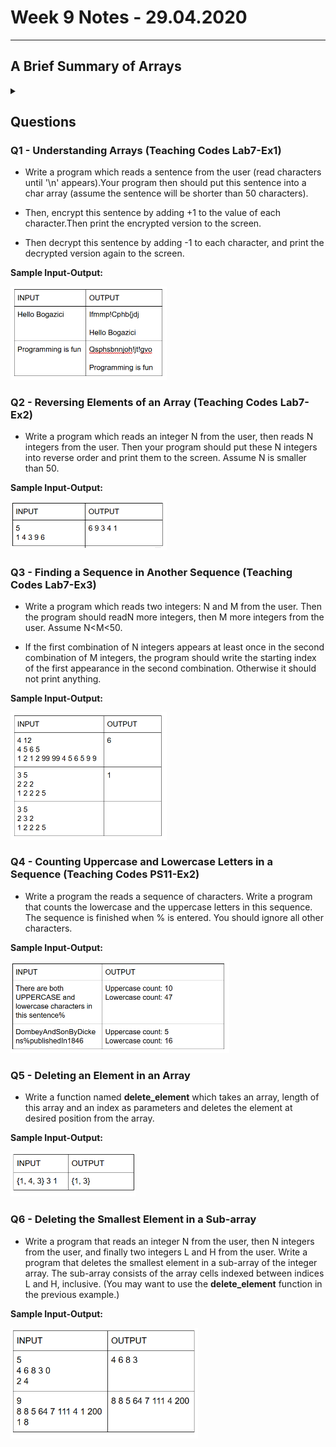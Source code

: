 
# Week 9 Notes - 29.04.2020
---

## A Brief Summary of Arrays
<details>

<summary>  </summary>

<br>

* An array is a group of memory locations.
* These locations are related by the fact that they have all the same name and same type.
* We can define an array as follows:

   - type arrName[size];
   
     * Where, **type** is any data type like int, float etc. 
     * **arrName** is the name of the array variable.
     * The square brackets contains an integer value **size**. It is the total number of values we can store in the array variable.
     
* In order to access to a particular location, i.e., an element within the array, we specify the name of the array and the position number (index) of the variable in square brackets.
   

### Example: 

* We want to create an array named digit of size 10 and type as int.

```c 
#include <stdio.h>

int main()
{
     int digit[10];
     
   return 0;
}
```

* The above code allocates memory space for 10 integer data values:

<img src="figures/array_fig1.png" width="150">

* Now, let's assign digits from 0 to 9 to the corresponding locations in our digit array:

```c 
#include <stdio.h>

int main()
{
     int digit[10];
     
     for(int i = 0; i < 10; i++)
         digit[i] = i;
     
     
   return 0;
}
```
* We can represent the values in the digit array as follows:

<img src="figures/array_fig2.png" width="150">

* We can change the values in the arrays as we want. Let's multiply each element of the digit array with two and then add 1:

```c 
#include <stdio.h>

int main()
{
     int digit[10];
     
     for(int i = 0; i < 10; i++)
         digit[i] = 2*i+1;
        
     
   return 0;
}
```
* Now our digit array looks like this:

<img src="figures/array_fig3.png" width="150">

* Let's change the value of the tenth element of the digit array.
```c 
#include <stdio.h>

int main()
{
     int digit[10];
     
     for(int i = 0; i < 10; i++)
         digit[i] = 2*i+1;
        
     digit[9] = 100;
     
   return 0;
}
```
* The digit array now looks as follows:

<img src="figures/array_fig4.png" width="150">

</details>

## Questions

### Q1 - Understanding Arrays (Teaching Codes Lab7-Ex1)

* Write a program which reads a sentence from the user (read characters until '\n' appears).Your program then should put this sentence into a char array (assume the sentence will be shorter than 50 characters). 

* Then, encrypt this sentence by adding +1 to the value of each character.Then print the encrypted version to the screen. 

* Then decrypt this sentence by adding -1 to each character, and print the decrypted version again to the screen. 

**Sample Input-Output:**

<img src="figures/q1_fig.png" width="250">


### Q2 - Reversing Elements of an Array (Teaching Codes Lab7-Ex2)

* Write a program which reads an integer N from the user, then reads N integers from the user. Then your program should put these N integers into reverse order and print them to the screen. Assume N is smaller than 50. 

**Sample Input-Output:**

<img src="figures/q2_fig.png" width="250">


### Q3 - Finding a Sequence in Another Sequence (Teaching Codes Lab7-Ex3)

* Write a program which reads two integers: N and M from the user. Then the program should readN more integers, then M more integers from the user. Assume N<M<50. 

* If the first combination of N integers appears at least once in the second combination of M integers, the program should write the starting index of the first appearance in the second combination. Otherwise it should not print anything. 

**Sample Input-Output:**

<img src="figures/q3_fig.png" width="250">

### Q4 - Counting Uppercase and Lowercase Letters in a Sequence (Teaching Codes PS11-Ex2)

* Write a program the reads a sequence of characters. Write a program that counts the lowercase and the uppercase letters in this sequence. The sequence is finished when % is entered. You should ignore all other characters.

**Sample Input-Output:**

<img src="figures/q4_fig.png" width="350">

### Q5 - Deleting an Element in an Array 

* Write a function named **delete_element** which takes an array, length of this array and an index as parameters and deletes the element at desired position from the array.

**Sample Input-Output:**

<img src="figures/q5_fig.png" width="200">

### Q6 - Deleting the Smallest Element in a Sub-array

* Write a program that reads an integer N from the user, then N integers from the user, and finally two integers L and H from the user.
Write a program that deletes the smallest element in a sub-array of the integer array. The sub-array consists of the array cells indexed between indices L and H, inclusive. (You may want to use the **delete_element** function in the previous example.)

**Sample Input-Output:**

<img src="figures/q6_fig.png" width="300">
